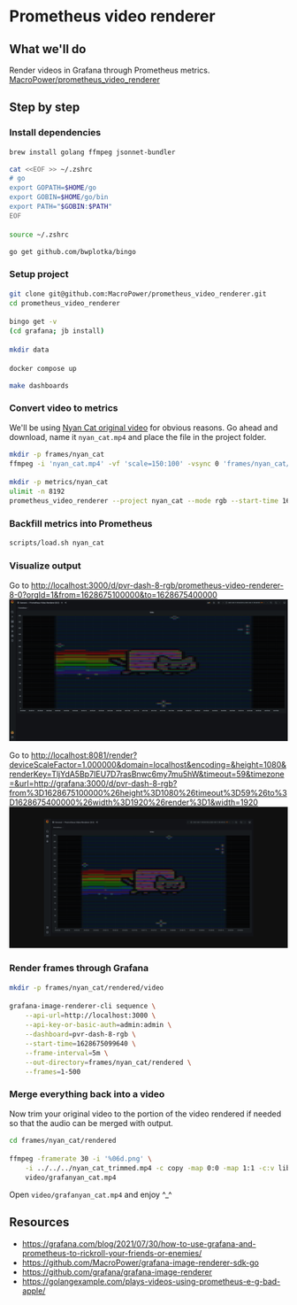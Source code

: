 # Prometheus video renderer

## What we'll do

Render videos in Grafana through Prometheus metrics.  
[MacroPower/prometheus_video_renderer](https://github.com/MacroPower/prometheus_video_renderer)

## Step by step

### Install dependencies

```sh
brew install golang ffmpeg jsonnet-bundler
```

```sh
cat <<EOF >> ~/.zshrc 
# go
export GOPATH=$HOME/go
export GOBIN=$HOME/go/bin
export PATH="$GOBIN:$PATH"
EOF

source ~/.zshrc 
```

```sh
go get github.com/bwplotka/bingo
```

### Setup project

```sh
git clone git@github.com:MacroPower/prometheus_video_renderer.git
cd prometheus_video_renderer

bingo get -v
(cd grafana; jb install)

mkdir data

docker compose up
```

```sh
make dashboards
```

### Convert video to metrics

We'll be using [Nyan Cat original video](https://www.youtube.com/watch?v=QH2-TGUlwu4) for obvious reasons. Go ahead and download, name it `nyan_cat.mp4` and place the file in the project folder.

```sh
mkdir -p frames/nyan_cat
ffmpeg -i 'nyan_cat.mp4' -vf 'scale=150:100' -vsync 0 'frames/nyan_cat/out%06d.png'

mkdir -p metrics/nyan_cat
ulimit -n 8192
prometheus_video_renderer --project nyan_cat --mode rgb --start-time 1628640000000 # 11-08-2021 00:00:00
```

### Backfill metrics into Prometheus

```sh
scripts/load.sh nyan_cat
```

### Visualize output

Go to [http://localhost:3000/d/pvr-dash-8-rgb/prometheus-video-renderer-8-0?orgId=1&from=1628675100000&to=1628675400000](http://localhost:3000/d/pvr-dash-8-rgb/prometheus-video-renderer-8-0?orgId=1&from=1628675100000&to=1628675400000)
![image](./images/nyan_cat.png)

Go to [http://localhost:8081/render?deviceScaleFactor=1.000000&domain=localhost&encoding=&height=1080&renderKey=TljYdA5Bp7IEU7D7rasBnwc6my7mu5hW&timeout=59&timezone=&url=http://grafana:3000/d/pvr-dash-8-rgb?from%3D1628675100000%26height%3D1080%26timeout%3D59%26to%3D1628675400000%26width%3D1920%26render%3D1&width=1920](http://localhost:8081/render?deviceScaleFactor=1.000000&domain=localhost&encoding=&height=1080&renderKey=TljYdA5Bp7IEU7D7rasBnwc6my7mu5hW&timeout=59&timezone=&url=http://grafana:3000/d/pvr-dash-8-rgb?from%3D1628675100000%26height%3D1080%26timeout%3D59%26to%3D1628675400000%26width%3D1920%26render%3D1&width=1920)
![image](./images/nyan_cat_rendered.png)

### Render frames through Grafana

```sh
mkdir -p frames/nyan_cat/rendered/video

grafana-image-renderer-cli sequence \
    --api-url=http://localhost:3000 \
    --api-key-or-basic-auth=admin:admin \
    --dashboard=pvr-dash-8-rgb \
    --start-time=1628675099640 \
    --frame-interval=5m \
    --out-directory=frames/nyan_cat/rendered \
    --frames=1-500
```

### Merge everything back into a video

Now trim your original video to the portion of the video rendered if needed so that the audio can be merged with output. 

```sh
cd frames/nyan_cat/rendered

ffmpeg -framerate 30 -i '%06d.png' \
    -i ../../../nyan_cat_trimmed.mp4 -c copy -map 0:0 -map 1:1 -c:v libx264rgb -pix_fmt rgb24 -preset veryslow -crf 0 -qp 0 \
    video/grafanyan_cat.mp4
```

Open `video/grafanyan_cat.mp4` and enjoy ^_^

## Resources

- https://grafana.com/blog/2021/07/30/how-to-use-grafana-and-prometheus-to-rickroll-your-friends-or-enemies/
- https://github.com/MacroPower/grafana-image-renderer-sdk-go
- https://github.com/grafana/grafana-image-renderer
- https://golangexample.com/plays-videos-using-prometheus-e-g-bad-apple/ 
